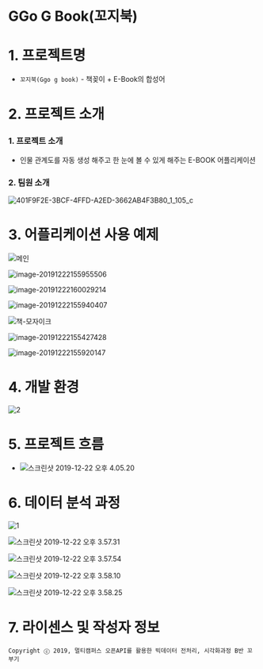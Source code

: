 # GGo G Book(꼬지북)

# 1. 프로젝트명

- `꼬지북(Ggo g book)` - 책꽂이 + E-Book의 합성어

  

# 2. 프로젝트 소개

### 1. 프로젝트 소개

- 인물 관계도를 자동 생성 해주고 한 눈에 볼 수 있게 해주는 E-BOOK 어플리케이션

### 2. 팀원 소개

![401F9F2E-3BCF-4FFD-A2ED-3662AB4F3B80_1_105_c](README.assets/401F9F2E-3BCF-4FFD-A2ED-3662AB4F3B80_1_105_c.jpeg)



# 3. 어플리케이션 사용 예제

![메인](README.assets/메인.jpeg)

![image-20191222155955506](README.assets/image-20191222155955506.png)

![image-20191222160029214](README.assets/image-20191222160029214.png)

![image-20191222155940407](README.assets/image-20191222155940407.png)

![책-모자이크](README.assets/책-모자이크.jpeg)



![image-20191222155427428](README.assets/image-20191222155427428.png)

![image-20191222155920147](README.assets/image-20191222155920147.png)



# 4. 개발 환경

![2](README.assets/2.png)



# 5. 프로젝트 흐름

- ![스크린샷 2019-12-22 오후 4.05.20](README.assets/8.png)



# 6. 데이터 분석 과정

![1](README.assets/1.png)

![스크린샷 2019-12-22 오후 3.57.31](README.assets/4.png)

![스크린샷 2019-12-22 오후 3.57.54](README.assets/5.png)

![스크린샷 2019-12-22 오후 3.58.10](README.assets/6.png)

![스크린샷 2019-12-22 오후 3.58.25](README.assets/7.png)



# 7. 라이센스 및 작성자 정보

```
Copyright ⓒ 2019, 멀티캠퍼스 오픈API를 활용한 빅데이터 전처리, 시각화과정 B반 꼬부기
```

